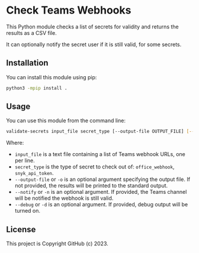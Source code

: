 # Check Teams Webhooks

This Python module checks a list of secrets for validity and returns the results as a CSV file.

It can optionally notify the secret user if it is still valid, for some secrets.

## Installation

You can install this module using pip:

```bash
python3 -mpip install .
```

## Usage

You can use this module from the command line:

```bash
validate-secrets input_file secret_type [--output-file OUTPUT_FILE] [--notify] [--debug] [--help]
```

Where:

* `input_file` is a text file containing a list of Teams webhook URLs, one per line.
* `secret_type` is the type of secret to check out of: `office_webhook`, `snyk_api_token`.
* `--output-file` or `-o` is an optional argument specifying the output file. If not provided, the results will be printed to the standard output.
* `--notify` or `-n` is an optional argument. If provided, the Teams channel will be notified the webhook is still valid.
* `--debug` or `-d` is an optional argument. If provided, debug output will be turned on.

## License

This project is Copyright GitHub (c) 2023.
